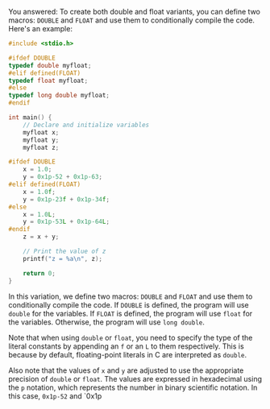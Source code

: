 
You answered:
To create both double and float variants, you can define two macros: `DOUBLE` and `FLOAT` and use them to conditionally compile the code. Here's an example:

```c
#include <stdio.h>

#ifdef DOUBLE
typedef double myfloat;
#elif defined(FLOAT)
typedef float myfloat;
#else
typedef long double myfloat;
#endif

int main() {
    // Declare and initialize variables
    myfloat x;
    myfloat y;
    myfloat z;

#ifdef DOUBLE
    x = 1.0;
    y = 0x1p-52 + 0x1p-63;
#elif defined(FLOAT)
    x = 1.0f;
    y = 0x1p-23f + 0x1p-34f;
#else
    x = 1.0L;
    y = 0x1p-53L + 0x1p-64L;
#endif
    z = x + y;

    // Print the value of z
    printf("z = %a\n", z);

    return 0;
}
```

In this variation, we define two macros: `DOUBLE` and `FLOAT` and use them to conditionally compile the code. If `DOUBLE` is defined, the program will use `double` for the variables. If `FLOAT` is defined, the program will use `float` for the variables. Otherwise, the program will use `long double`.

Note that when using `double` or `float`, you need to specify the type of the literal constants by appending an `f` or an `L` to them respectively. This is because by default, floating-point literals in C are interpreted as `double`.

Also note that the values of `x` and `y` are adjusted to use the appropriate precision of `double` or `float`. The values are expressed in hexadecimal using the `p` notation, which represents the number in binary scientific notation. In this case, `0x1p-52` and `0x1p
